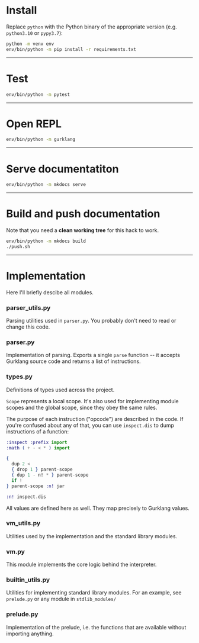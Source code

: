 # Install

Replace `python` with the Python binary of the appropriate version
(e.g. `python3.10` or `pypy3.7`):
```bash
python -m venv env
env/bin/python -m pip install -r requirements.txt
```
---

# Test

```bash
env/bin/python -m pytest
```

---

# Open REPL

```bash
env/bin/python -m gurklang
```

---

# Serve documentatiton

```bash
env/bin/python -m mkdocs serve
```

---

# Build and push documentation

Note that you need a **clean working tree** for this hack to work.

```bash
env/bin/python -m mkdocs build
./push.sh
```

---

# Implementation

Here I'll briefly descibe all modules.


### parser_utils.py

Parsing utilities used in `parser.py`. You probably don't need to read or
change this code.


### parser.py

Implementation of parsing. Exports a single `parse` function -- it accepts
Gurklang source code and returns a list of instructions.


### types.py

Definitions of types used across the project.

`Scope` represents a local scope. It's also used for implementing
module scopes and the global scope, since they obey the same rules.

The purpose of each instruction ("opcode") are described in the code.
If you're confused about any of that, you can use `inspect.dis` to dump
instructions of a function:
```elixir
:inspect :prefix import
:math ( + - < * ) import

{
  dup 2 <
  { drop 1 } parent-scope
  { dup 1 - n! * } parent-scope
  if !
} parent-scope :n! jar

:n! inspect.dis
```

All values are defined here as well. They map precisely to Gurklang values.


### vm_utils.py

Utilities used by the implementation and the standard library modules.


### vm.py

This module implements the core logic behind the interpreter.


### builtin_utils.py

Utilities for implementing standard library modules. For an example, see
`prelude.py` or any module in `stdlib_modules/`


### prelude.py

Implementation of the prelude, i.e. the functions that are available without
importing anything.
